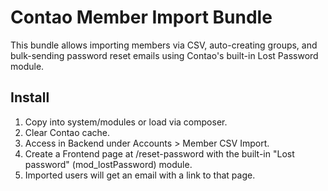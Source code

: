 # Contao Member Import Bundle

This bundle allows importing members via CSV, auto-creating groups, and bulk-sending password reset emails using Contao's built-in Lost Password module.

## Install
1. Copy into system/modules or load via composer.
2. Clear Contao cache.
3. Access in Backend under Accounts > Member CSV Import.
4. Create a Frontend page at /reset-password with the built-in "Lost password" (mod_lostPassword) module.
5. Imported users will get an email with a link to that page.

